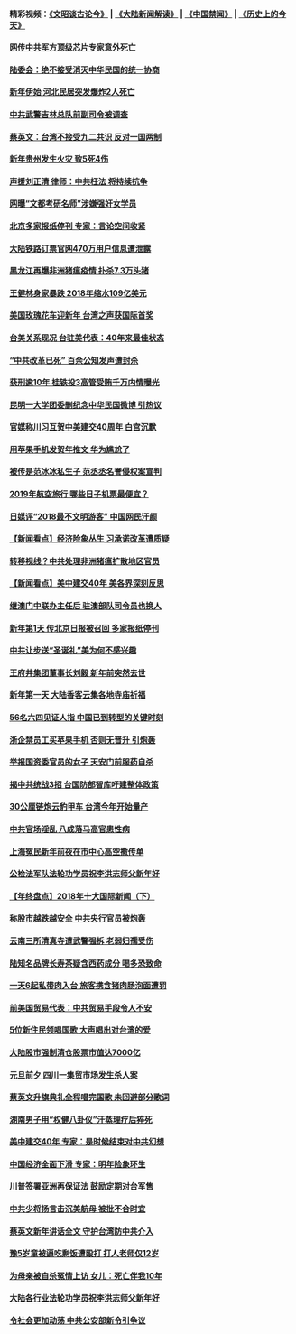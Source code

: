 #### 精彩视频：[《文昭谈古论今》](https://github.com/gfw-breaker/wenzhao/blob/master/README.md?t=01021230) | [《大陆新闻解读》](https://github.com/gfw-breaker/ntdtv-comedy/blob/master/README.md?t=01021230) | [《中国禁闻》](https://github.com/gfw-breaker/ntdtv-news/blob/master/README.md?t=01021230) | [《历史上的今天》](https://github.com/gfw-breaker/today-in-history/blob/master/README.md?t=01021230) 


#### [网传中共军方顶级芯片专家意外死亡](../pages/nsc413/n10948210.md?t=01021230) 

#### [陆委会：绝不接受消灭中华民国的统一协商](../pages/nsc413/n10948211.md?t=01021230) 

#### [新年伊始 河北民居突发爆炸2人死亡](../pages/nsc413/n10947696.md?t=01021230) 

#### [中共武警吉林总队前副司令被调查](../pages/nsc413/n10948043.md?t=01021230) 

#### [蔡英文：台湾不接受九二共识 反对一国两制](../pages/nsc413/n10948072.md?t=01021230) 

#### [新年贵州发生火灾 致5死4伤](../pages/nsc413/n10947842.md?t=01021230) 

#### [声援刘正清 律师：中共枉法 将持续抗争](../pages/nsc413/n10947551.md?t=01021230) 

#### [网曝“文都考研名师”涉嫌强奸女学员](../pages/nsc413/n10947454.md?t=01021230) 

#### [北京多家报纸停刊 专家：言论空间收紧](../pages/nsc413/n10947380.md?t=01021230) 

#### [大陆铁路订票官网470万用户信息遭泄露](../pages/nsc413/n10947552.md?t=01021230) 

#### [黑龙江再爆非洲猪瘟疫情 扑杀7.3万头猪](../pages/nsc413/n10947476.md?t=01021230) 

#### [王健林身家暴跌 2018年缩水109亿美元](../pages/nsc413/n10947429.md?t=01021230) 

#### [美国玫瑰花车迎新年 台湾之声获国际首奖](../pages/nsc413/n10947452.md?t=01021230) 

#### [台美关系现况 台驻美代表：40年来最佳状态](../pages/nsc413/n10947425.md?t=01021230) 

#### [“中共改革已死” 百余公知发声遭封杀](../pages/nsc413/n10947132.md?t=01021230) 

#### [获刑逾10年 桂铁投3高管受贿千万内情曝光](../pages/nsc413/n10946975.md?t=01021230) 

#### [昆明一大学团委删纪念中华民国微博 引热议](../pages/nsc413/n10947192.md?t=01021230) 

#### [官媒称川习互贺中美建交40周年 白宫沉默](../pages/nsc413/n10946780.md?t=01021230) 

#### [用苹果手机发贺年推文 华为尴尬了](../pages/nsc413/n10947122.md?t=01021230) 

#### [被传是范冰冰私生子 范丞丞名誉侵权案宣判](../pages/nsc413/n10946977.md?t=01021230) 

#### [2019年航空旅行 哪些日子机票最便宜？](../pages/nsc413/n10946996.md?t=01021230) 

#### [日媒评“2018最不文明游客” 中国网民汗颜](../pages/nsc413/n10946889.md?t=01021230) 

#### [【新闻看点】经济险象丛生 习承诺改革遭质疑](../pages/nsc413/n10946691.md?t=01021230) 

#### [转移视线？中共处理非洲猪瘟扩散地区官员](../pages/nsc413/n10946964.md?t=01021230) 

#### [【新闻看点】美中建交40年 美各界深刻反思](../pages/nsc413/n10946586.md?t=01021230) 

#### [继澳门中联办主任后 驻澳部队司令员也换人](../pages/nsc413/n10946888.md?t=01021230) 

#### [新年第1天 传北京日报被召回 多家报纸停刊](../pages/nsc413/n10946894.md?t=01021230) 

#### [中共让步送“圣诞礼”美为何不感兴趣](../pages/nsc413/n10946815.md?t=01021230) 

#### [王府井集团董事长刘毅 新年前突然去世](../pages/nsc413/n10946590.md?t=01021230) 

#### [新年第一天 大陆香客云集各地寺庙祈福](../pages/nsc413/n10946574.md?t=01021230) 

#### [56名六四见证人指 中国已到转型的关键时刻](../pages/nsc413/n10946546.md?t=01021230) 

#### [浙企禁员工买苹果手机 否则无晋升 引炮轰](../pages/nsc413/n10932584.md?t=01021230) 

#### [举报国资委官员的女子 天安门前服药自杀](../pages/nsc413/n10946583.md?t=01021230) 


#### [揭中共统战3招 台国防部智库吁建整体政策](../pages/nsc413/n10939461.md?t=01021230) 

#### [30公厘链炮云豹甲车 台湾今年开始量产](../pages/nsc413/n10946593.md?t=01021230) 

#### [中共官场淫乱 八成落马高官患性病](../pages/nsc413/n10940123.md?t=01021230) 

#### [上海冤民新年前夜在市中心高空撒传单](../pages/nsc413/n10946158.md?t=01021230) 

#### [公检法军队法轮功学员祝李洪志师父新年好](../pages/nsc413/n10944430.md?t=01021230) 

#### [【年终盘点】2018年十大国际新闻（下）](../pages/nsc413/n10925458.md?t=01021230) 

#### [称股市越跌越安全 中共央行官员被炮轰](../pages/nsc413/n10945597.md?t=01021230) 

#### [云南三所清真寺遭武警强拆 老弱妇孺受伤](../pages/nsc413/n10946028.md?t=01021230) 

#### [陆知名品牌长寿茶疑含西药成分 喝多恐致命](../pages/nsc413/n10946104.md?t=01021230) 

#### [一天6起私带肉入台 旅客携含猪肉肠泡面遭罚](../pages/nsc413/n10946027.md?t=01021230) 

#### [前美国贸易代表：中共贸易手段令人不安](../pages/nsc413/n10945914.md?t=01021230) 

#### [5位新住民领唱国歌 大声唱出对台湾的爱](../pages/nsc413/n10945415.md?t=01021230) 

#### [大陆股市强制清仓股票市值达7000亿](../pages/nsc413/n10945208.md?t=01021230) 

#### [元旦前夕 四川一集贸市场发生杀人案](../pages/nsc413/n10945378.md?t=01021230) 

#### [蔡英文升旗典礼全程唱完国歌 未回避部分歌词](../pages/nsc413/n10945363.md?t=01021230) 

#### [湖南男子用“权健八卦仪”汗蒸理疗后猝死](../pages/nsc413/n10945341.md?t=01021230) 

#### [美中建交40年 专家：是时候结束对中共幻想](../pages/nsc413/n10945197.md?t=01021230) 

#### [中国经济全面下滑 专家：明年险象环生](../pages/nsc413/n10944948.md?t=01021230) 

#### [川普签署亚洲再保证法 鼓励定期对台军售](../pages/nsc413/n10945238.md?t=01021230) 

#### [中共少将扬言击沉美航母 被批不合时宜](../pages/nsc413/n10945123.md?t=01021230) 

#### [蔡英文新年讲话全文 守护台湾防中共介入](../pages/nsc413/n10945137.md?t=01021230) 

#### [豫5岁童被逼吃剩饭遭殴打 打人老师仅12岁](../pages/nsc413/n10945130.md?t=01021230) 

#### [为母亲被自杀冤情上访 女儿：死亡伴我10年](../pages/nsc413/n10944570.md?t=01021230) 

#### [大陆各行业法轮功学员祝李洪志师父新年好](../pages/nsc413/n10940522.md?t=01021230) 

#### [令社会更加动荡 中共公安部新令引争议](../pages/nsc413/n10944359.md?t=01021230) 

